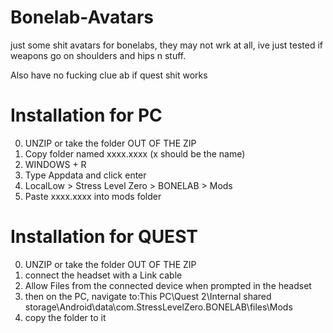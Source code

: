 # Bonelab-Avatars
just some shit avatars for bonelabs, they may not wrk at all, ive just tested if weapons go on shoulders and hips n stuff.

Also have no fucking clue ab if quest shit works


# Installation for PC
0. UNZIP or take the folder OUT OF THE ZIP
1. Copy folder named xxxx.xxxx (x should be the name)
2. WINDOWS + R 
3. Type Appdata and click enter
4. LocalLow > Stress Level Zero > BONELAB > Mods
5. Paste xxxx.xxxx into mods folder

# Installation for QUEST
0. UNZIP or take the folder OUT OF THE ZIP
1. connect the headset with a Link cable
2. Allow Files from the connected device when prompted in the headset
3. then on the PC, navigate to:This PC\Quest 2\Internal shared storage\Android\data\com.StressLevelZero.BONELAB\files\Mods 
4. copy the folder to it
